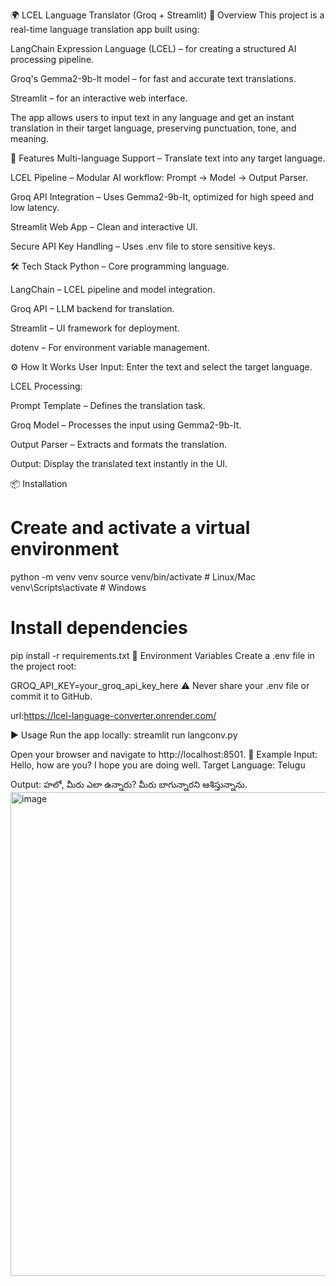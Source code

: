 🌍 LCEL Language Translator (Groq + Streamlit)
📌 Overview
This project is a real-time language translation app built using:

LangChain Expression Language (LCEL) – for creating a structured AI processing pipeline.

Groq's Gemma2-9b-It model – for fast and accurate text translations.

Streamlit – for an interactive web interface.

The app allows users to input text in any language and get an instant translation in their target language, preserving punctuation, tone, and meaning.

🚀 Features
Multi-language Support – Translate text into any target language.

LCEL Pipeline – Modular AI workflow: Prompt → Model → Output Parser.

Groq API Integration – Uses Gemma2-9b-It, optimized for high speed and low latency.

Streamlit Web App – Clean and interactive UI.

Secure API Key Handling – Uses .env file to store sensitive keys.

🛠️ Tech Stack
Python – Core programming language.

LangChain – LCEL pipeline and model integration.

Groq API – LLM backend for translation.

Streamlit – UI framework for deployment.

dotenv – For environment variable management.

⚙️ How It Works
User Input: Enter the text and select the target language.

LCEL Processing:

Prompt Template – Defines the translation task.

Groq Model – Processes the input using Gemma2-9b-It.

Output Parser – Extracts and formats the translation.

Output: Display the translated text instantly in the UI.

📦 Installation



# Create and activate a virtual environment
python -m venv venv
source venv/bin/activate   # Linux/Mac
venv\Scripts\activate      # Windows

# Install dependencies
pip install -r requirements.txt
🔑 Environment Variables
Create a .env file in the project root:


GROQ_API_KEY=your_groq_api_key_here
⚠ Never share your .env file or commit it to GitHub.

url:https://lcel-language-converter.onrender.com/

▶️ Usage
Run the app locally:
streamlit run langconv.py

Open your browser and navigate to http://localhost:8501.
📌 Example
Input:
Hello, how are you? I hope you are doing well.
Target Language:
Telugu

Output:
హలో, మీరు ఎలా ఉన్నారు? మీరు బాగున్నారని ఆశిస్తున్నాను.
<img width="1483" height="774" alt="image" src="https://github.com/user-attachments/assets/58a9a484-f304-4fe1-9ba5-f69ec5950926" />
